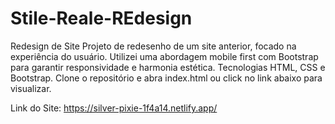 # Stile-Reale-REdesign
Redesign de Site Projeto de redesenho de um site anterior, focado na experiência do usuário. Utilizei uma abordagem mobile first com Bootstrap para garantir responsividade e harmonia estética.  Tecnologias HTML, CSS e Bootstrap. Clone o repositório e abra index.html ou click no link abaixo para visualizar.

Link do Site: https://silver-pixie-1f4a14.netlify.app/
